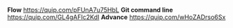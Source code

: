 **Flow** https://quip.com/pFUnA7u75HbL
**Git command line** https://quip.com/GL4gAFIc2KdI
**Advance** https://quip.com/wHoZADrso6Sx
